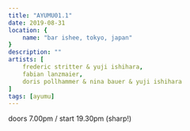 ```yaml
---
title: "AYUMU01.1"
date: 2019-08-31
location: {
    name: "bar ishee, tokyo, japan"
}
description: ""
artists: [
    frederic stritter & yuji ishihara,
    fabian lanzmaier,
    doris pollhammer & nina bauer & yuji ishihara
]
tags: [ayumu]
---
```

doors 7.00pm / start 19.30pm (sharp!)
